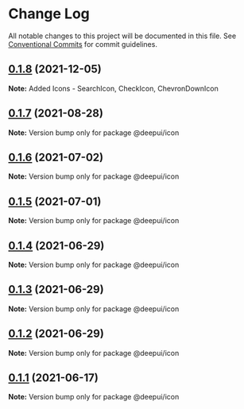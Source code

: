 # Change Log

All notable changes to this project will be documented in this file.
See [Conventional Commits](https://conventionalcommits.org) for commit guidelines.

## [0.1.8](https://github.com/deepecom/deepui/compare/@deepui/icon@0.1.7...@deepui/icon@0.1.8) (2021-12-05)

**Note:** Added Icons - SearchIcon, CheckIcon, ChevronDownIcon



## [0.1.7](https://github.com/deepecom/deepui/compare/@deepui/icon@0.1.6...@deepui/icon@0.1.7) (2021-08-28)

**Note:** Version bump only for package @deepui/icon





## [0.1.6](https://github.com/deepecom/deepui/compare/@deepui/icon@0.1.5...@deepui/icon@0.1.6) (2021-07-02)

**Note:** Version bump only for package @deepui/icon





## [0.1.5](https://github.com/deepecom/deepui/compare/@deepui/icon@0.1.4...@deepui/icon@0.1.5) (2021-07-01)

**Note:** Version bump only for package @deepui/icon





## [0.1.4](https://github.com/deepecom/deepui/compare/@deepui/icon@0.1.3...@deepui/icon@0.1.4) (2021-06-29)

**Note:** Version bump only for package @deepui/icon





## [0.1.3](https://github.com/deepecom/deepui/compare/@deepui/icon@0.1.2...@deepui/icon@0.1.3) (2021-06-29)

**Note:** Version bump only for package @deepui/icon





## [0.1.2](https://github.com/deepecom/deepui/compare/@deepui/icon@0.1.1...@deepui/icon@0.1.2) (2021-06-29)

**Note:** Version bump only for package @deepui/icon





## [0.1.1](https://github.com/deepecom/deepui/compare/@deepui/icon@0.1.0...@deepui/icon@0.1.1) (2021-06-17)

**Note:** Version bump only for package @deepui/icon
